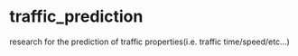 # traffic_prediction
research for the prediction of traffic properties(i.e. traffic time/speed/etc...)
